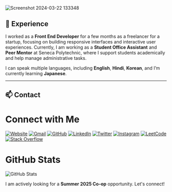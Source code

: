 
![Screenshot 2024-03-22 133348](https://github.com/Kabir-Narula/Kabir-Narula/assets/137004973/7023df73-4f53-4206-ad51-178437c6e75f)

  

## 💎 Experience

I worked as a **Front End Developer** for a few months as a freelancer for a startup, focusing on building responsive interfaces and interactive user experiences. Currently, I am working as a **Student Office Assistant** and **Peer Mentor** at Seneca Polytechnic, where I support students academically and help manage administrative tasks.

I can speak multiple languages, including **English**, **Hindi**, **Korean**, and I’m currently learning **Japanese**.

---

## 📫 Contact

# Connect with Me

[![Website](https://img.shields.io/badge/Website-Visit%20Now-green)](https://yourwebsite.com)
[![Gmail](https://img.shields.io/badge/Gmail-Send%20Email-red)](mailto:yourmail@gmail.com)
[![GitHub](https://img.shields.io/badge/GitHub-Follow%20Me-black)](https://github.com/yourusername)
[![LinkedIn](https://img.shields.io/badge/LinkedIn-Connect-blue)](https://www.linkedin.com/in/yourusername/)
[![Twitter](https://img.shields.io/badge/Twitter-Follow%20Me-1DA1F2?logo=twitter&logoColor=white)](https://twitter.com/yourusername)
[![Instagram](https://img.shields.io/badge/Instagram-Follow%20Me-purple?logo=instagram&logoColor=white)](https://www.instagram.com/yourusername/)
[![LeetCode](https://img.shields.io/badge/LeetCode-Practice%20Now-orange?logo=leetcode&logoColor=white)](https://leetcode.com/yourusername/)
[![Stack Overflow](https://img.shields.io/badge/Stack%20Overflow-Connect%20with%20Me-F58025?logo=stack-overflow&logoColor=white)](https://stackoverflow.com/users/youruserid/)

# GitHub Stats
![GitHub Stats](https://github-readme-stats.vercel.app/api?username=yourusername&show_icons=true&theme=dark)

I am actively looking for a **Summer 2025 Co-op** opportunity. Let's connect!



